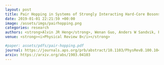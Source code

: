 ```yaml
---
layout: post
title: Pair Hopping in Systems of Strongly Interacting Hard-Core Bosons
date: 2019-01-01 22:21:59 +00:00
image: /assets/imgs/pairhopping.png
categories: research
authors: <strong>Alvin JR Heng</strong>, Wenan Guo, Anders W Sandvik, Pinaki Sengupta
venue: <strong><i>Physical Review B</i></strong>

#paper: assets/pdfs/pair-hopping.pdf
journal: https://journals.aps.org/prb/abstract/10.1103/PhysRevB.100.104433
arxiv: https://arxiv.org/abs/1903.04103
---
```

